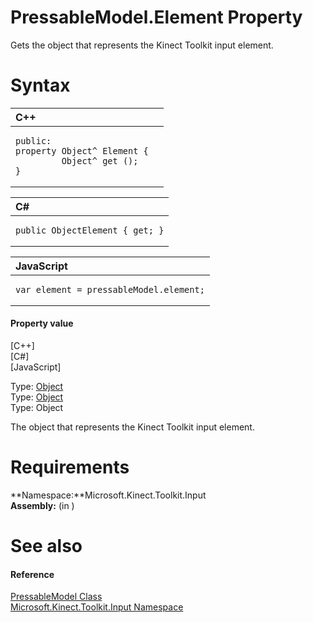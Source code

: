 PressableModel.Element Property  
===============================  

Gets the object that represents the Kinect Toolkit input element. <span id="syntaxSection"></span>

Syntax  
======  

<table>
<colgroup>
<col width="100%" />
</colgroup>
<thead>
<tr class="header">
<th align="left">C++</th>
</tr>
</thead>
<tbody>
<tr class="odd">
<td align="left"><pre><code>public:  
property Object^ Element {  
         Object^ get ();  
}</code></pre></td>
</tr>
</tbody>
</table>

<table>
<colgroup>
<col width="100%" />
</colgroup>
<thead>
<tr class="header">
<th align="left">C#</th>
</tr>
</thead>
<tbody>
<tr class="odd">
<td align="left"><pre><code>public ObjectElement { get; }</code></pre></td>
</tr>
</tbody>
</table>

<table>
<colgroup>
<col width="100%" />
</colgroup>
<thead>
<tr class="header">
<th align="left">JavaScript</th>
</tr>
</thead>
<tbody>
<tr class="odd">
<td align="left"><pre><code>var element = pressableModel.element;</code></pre></td>
</tr>
</tbody>
</table>

<span id="ID4ER"></span>
#### Property value  

[C++]   
 [C\#]   
 [JavaScript]   

Type: [Object](http://msdn.microsoft.com/en-us/library/hh748265.aspx)  
Type: [Object](http://msdn.microsoft.com/en-us/library/system.object.aspx)  
Type: Object  

The object that represents the Kinect Toolkit input element.  

<span id="requirements"></span>

Requirements  
============  

**Namespace:**Microsoft.Kinect.Toolkit.Input  
**Assembly:** (in )  

<span id="ID4E3"></span>

See also  
========  

<span id="ID4E5"></span>
#### Reference  

[PressableModel Class](../../PressableModel_Class.md)  
 [Microsoft.Kinect.Toolkit.Input Namespace](../../../Kinect.Toolkit.Input.md)  



<!--Please do not edit the data in the comment block below.-->
<!--
TOCTitle : Element Property
RLTitle : PressableModel.Element Property
KeywordK : Element property
KeywordK : PressableModel.Element property
KeywordF : Microsoft.Kinect.Toolkit.Input.PressableModel.Element
KeywordF : PressableModel.Element
KeywordF : Element
KeywordF : Microsoft.Kinect.Toolkit.Input.PressableModel.Element
KeywordA : P:Microsoft.Kinect.Toolkit.Input.PressableModel.Element
AssetID : P:Microsoft.Kinect.Toolkit.Input.PressableModel.Element
Locale : en-us
CommunityContent : 1
APIType : Managed
APILocation : 
APIName : Microsoft.Kinect.Toolkit.Input.PressableModel.Element
TargetOS : Windows
TopicType : kbSyntax
DevLang : VB
DevLang : CSharp
DevLang : JavaScript
DevLang : C++
DocSet : K4Wv2
ProjType : K4Wv2Proj
Technology : Kinect for Windows
Product : Kinect for Windows SDK v2
productversion : 20
-->
